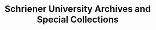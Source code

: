 ---
layout: repo
title: "Schriener University Archives and Special Collections"
id: 17436
permalink: repos/17436/
---